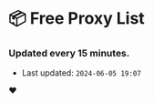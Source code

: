 # :package: Free Proxy List
### Updated every 15 minutes.

- Last updated: `2024-06-05 19:07`

:heart:
